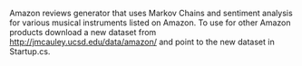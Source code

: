 Amazon reviews generator that uses Markov Chains and sentiment analysis for various musical instruments listed on Amazon.
To use for other Amazon products download a new dataset from http://jmcauley.ucsd.edu/data/amazon/ and point to the new dataset in Startup.cs.
